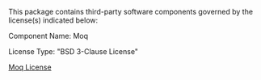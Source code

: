 This package contains third-party software components governed by the license(s) indicated below:

Component Name: Moq

License Type: "BSD 3-Clause License"

[Moq License](https://github.com/devlooped/moq/blob/main/License.txt)